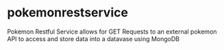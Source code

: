 # pokemonrestservice
Pokemon Restful Service allows for GET Requests to an external pokemon API to access and store data into a datavase using MongoDB
